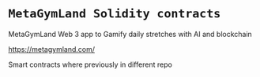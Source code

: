 # `MetaGymLand Solidity contracts`

MetaGymLand Web 3 app to Gamify daily stretches with AI and blockchain

https://metagymland.com/

Smart contracts where previously in different repo

